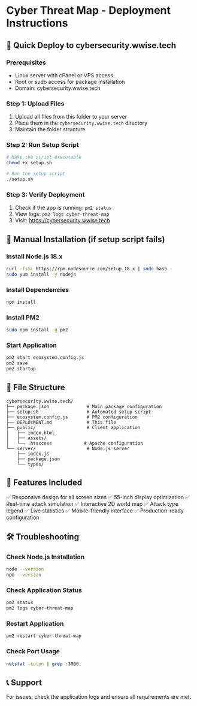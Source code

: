 # Cyber Threat Map - Deployment Instructions

## 🚀 Quick Deploy to cybersecurity.wwise.tech

### Prerequisites
- Linux server with cPanel or VPS access
- Root or sudo access for package installation
- Domain: cybersecurity.wwise.tech

### Step 1: Upload Files
1. Upload all files from this folder to your server
2. Place them in the `cybersecurity.wwise.tech` directory
3. Maintain the folder structure

### Step 2: Run Setup Script
```bash
# Make the script executable
chmod +x setup.sh

# Run the setup script
./setup.sh
```

### Step 3: Verify Deployment
1. Check if the app is running: `pm2 status`
2. View logs: `pm2 logs cyber-threat-map`
3. Visit: https://cybersecurity.wwise.tech

## 🔧 Manual Installation (if setup script fails)

### Install Node.js 18.x
```bash
curl -fsSL https://rpm.nodesource.com/setup_18.x | sudo bash -
sudo yum install -y nodejs
```

### Install Dependencies
```bash
npm install
```

### Install PM2
```bash
sudo npm install -g pm2
```

### Start Application
```bash
pm2 start ecosystem.config.js
pm2 save
pm2 startup
```

## 📁 File Structure
```
cybersecurity.wwise.tech/
├── package.json              # Main package configuration
├── setup.sh                  # Automated setup script
├── ecosystem.config.js       # PM2 configuration
├── DEPLOYMENT.md             # This file
├── public/                   # Client application
│   ├── index.html
│   ├── assets/
│   └── .htaccess            # Apache configuration
└── server/                   # Node.js server
    ├── index.js
    ├── package.json
    └── types/
```

## 🎯 Features Included
✅ Responsive design for all screen sizes
✅ 55-inch display optimization
✅ Real-time attack simulation
✅ Interactive 2D world map
✅ Attack type legend
✅ Live statistics
✅ Mobile-friendly interface
✅ Production-ready configuration

## 🛠 Troubleshooting

### Check Node.js Installation
```bash
node --version
npm --version
```

### Check Application Status
```bash
pm2 status
pm2 logs cyber-threat-map
```

### Restart Application
```bash
pm2 restart cyber-threat-map
```

### Check Port Usage
```bash
netstat -tulpn | grep :3000
```

## 📞 Support
For issues, check the application logs and ensure all requirements are met.
